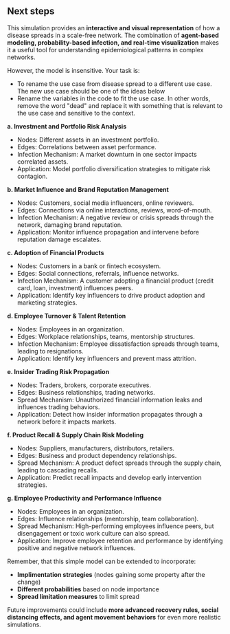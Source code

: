 ## Next steps
This simulation provides an **interactive and visual representation** of how a disease spreads in a scale-free network. The combination of **agent-based modeling, probability-based infection, and real-time visualization** makes it a useful tool for understanding epidemiological patterns in complex networks.

However, the model is insensitive. Your task is:
- To rename the use case from disease spread to a different use case. The new use case should be one of the ideas below
- Rename the variables in the code to fit the use case. In other words, remove the word "dead" and replace it with something that is relevant to the use case and sensitive to the context.

**a. Investment and Portfolio Risk Analysis**
- Nodes: Different assets in an investment portfolio.
- Edges: Correlations between asset performance.
- Infection Mechanism: A market downturn in one sector impacts correlated assets.
- Application: Model portfolio diversification strategies to mitigate risk contagion.
  
**b. Market Influence and Brand Reputation Management**
  - Nodes: Customers, social media influencers, online reviewers.
  - Edges: Connections via online interactions, reviews, word-of-mouth.
  - Infection Mechanism: A negative review or crisis spreads through the network, damaging brand reputation.
  - Application: Monitor influence propagation and intervene before reputation damage escalates.
    
**c. Adoption of Financial Products**
  - Nodes: Customers in a bank or fintech ecosystem.
  - Edges: Social connections, referrals, influence networks.
  - Infection Mechanism: A customer adopting a financial product (credit card, loan, investment) influences peers.
  - Application: Identify key influencers to drive product adoption and marketing strategies.
    
**d. Employee Turnover & Talent Retention**
  - Nodes: Employees in an organization.
  - Edges: Workplace relationships, teams, mentorship structures.
  - Infection Mechanism: Employee dissatisfaction spreads through teams, leading to resignations.
  - Application: Identify key influencers and prevent mass attrition.
    
**e. Insider Trading Risk Propagation**
  - Nodes: Traders, brokers, corporate executives.
  - Edges: Business relationships, trading networks.
  - Spread Mechanism: Unauthorized financial information leaks and influences trading behaviors.
  - Application: Detect how insider information propagates through a network before it impacts markets.
    
**f. Product Recall & Supply Chain Risk Modeling**
  - Nodes: Suppliers, manufacturers, distributors, retailers.
  - Edges: Business and product dependency relationships.
  - Spread Mechanism: A product defect spreads through the supply chain, leading to cascading recalls.
  - Application: Predict recall impacts and develop early intervention strategies.
    
**g. Employee Productivity and Performance Influence**
  - Nodes: Employees in an organization.
  - Edges: Influence relationships (mentorship, team collaboration).
  - Spread Mechanism: High-performing employees influence peers, but disengagement or toxic work culture can also spread.
  - Application: Improve employee retention and performance by identifying positive and negative network influences.

Remember, that this simple model can be extended to incorporate:
- **Implimentation strategies** (nodes gaining some property after the change)
- **Different probabilities** based on node importance
- **Spread limitation measures** to limit spread

Future improvements could include **more advanced recovery rules, social distancing effects, and agent movement behaviors** for even more realistic simulations.
